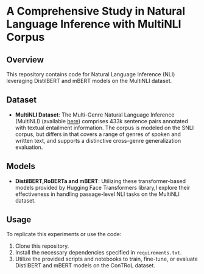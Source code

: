 # A Comprehensive Study in Natural Language Inference with MultiNLI Corpus

## Overview
This repository contains code for Natural Language Inference (NLI) leveraging DistilBERT and mBERT models on the MultiNLI dataset. 

## Dataset
- **MultiNLI Dataset**: The Multi-Genre Natural Language Inference (MultiNLI) (available [here](https://huggingface.co/datasets/multi_nli?row=1)) comprises 433k sentence pairs annotated with textual entailment information. The corpus is modeled on the SNLI corpus, but differs in that covers a range of genres of spoken and written text, and supports a distinctive cross-genre generalization evaluation. 

## Models
- **DistilBERT,RoBERTa and mBERT**: Utilizing these transformer-based models provided by Hugging Face Transformers library,I explore their effectiveness in handling passage-level NLI tasks on the MultiNLI dataset. 

## Usage
To replicate this experiments or use the code:
1. Clone this repository.
2. Install the necessary dependencies specified in `requirements.txt`.
3. Utilize the provided scripts and notebooks to train, fine-tune, or evaluate DistilBERT and mBERT models on the ConTRoL dataset.


